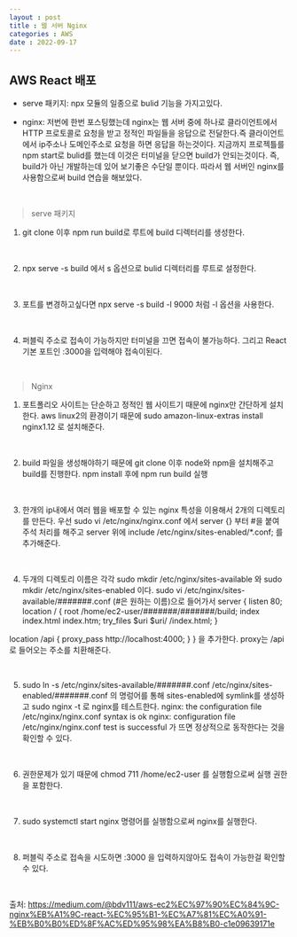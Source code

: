 ```yaml
---
layout : post
title : 웹 서버 Nginx
categories : AWS
date : 2022-09-17
---
```


## AWS React 배포

* serve 패키지: npx 모듈의 일종으로 bulid 기능을 가지고있다.

* nginx: 저번에 한번 포스팅했는데 nginx는 웹 서버 중에 하나로 클라이언트에서 HTTP 프로토콜로 요청을 받고 정적인 파일들을 응답으로 전달한다.즉 클라이언트에서 ip주소나 도메인주소로 요청을 하면 응답을 하는것이다. 지금까지 프로젝틀를 npm start로 bulid를 했는데 이것은 터미널을 닫으면 build가 안되는것이다. 즉, build가 아닌 개발하는데 있어 보기좋은 수단일 뿐이다. 따라서 웹 서버인 nginx를 사용함으로써 build 연습을 해보았다.

<br>

> serve 패키지

1. git clone 이후 npm run build로 루트에 build 디렉터리를 생성한다.

<br>

2. npx serve -s build 에서 s 옵션으로 bulid 디렉터리를 루트로 설정한다.

<br>

3. 포트를 변경하고싶다면 npx serve -s build -l 9000 처럼 -l 옵션을 사용한다.

<br>

4. 퍼블릭 주소로 접속이 가능하지만 터미널을 끄면 접속이 불가능하다.
그리고 React 기본 포트인 :3000을 입력해야 접속이된다.


<br>

> Nginx

1. 포트폴리오 사이트는 단순하고 정적인 웹 사이트기 때문에 nginx만 간단하게 설치한다. aws linux2의 환경이기 때문에 sudo amazon-linux-extras install nginx1.12 로 설치해준다. 

 <br>

2. build 파일을 생성해야하기 때문에 git clone 이후 node와 npm을 설치해주고 build를 진행한다. npm install 후에 npm run build 실행

<br>

3. 한개의 ip내에서 여러 웹을 배포할 수 있는 nginx 특성을 이용해서 2개의 디렉토리를 만든다. 우선 sudo vi /etc/nginx/nginx.conf 에서 server {} 부터 #을 붙여 주석 처리를 해주고 server 위에 include /etc/nginx/sites-enabled/*.conf; 를 추가해준다.

 <br>

4. 두개의 디렉토리 이름은 각각 sudo mkdir /etc/nginx/sites-available 와 sudo mkdir /etc/nginx/sites-enabled 이다.
sudo vi /etc/nginx/sites-available/#######.conf (#은 원하는 이름)으로 들어가서
server {
  listen 80;
  location / {
    root /home/ec2-user/#######/#######/build;
    index index.html index.htm;
    try_files $uri $uri/ /index.html;
  }

  location /api {
    proxy_pass http://localhost:4000;
  }
}
을 추가한다.
proxy는 /api로 들어오는 주소를 치환해준다.

<br>

5. sudo ln -s /etc/nginx/sites-available/#######.conf /etc/nginx/sites-enabled/#######.conf 의 명렁어를 통해 sites-enabled에 symlink를 생성하고 sudo nginx -t 로 nginx를 테스트한다.
nginx: the configuration file /etc/nginx/nginx.conf syntax is ok
nginx: configuration file /etc/nginx/nginx.conf test is successful
가 뜨면 정상적으로 동작한다는 것을 확인할 수 있다.

<br>

6. 권한문제가 있기 때문에 chmod 711 /home/ec2-user 를 실행함으로써
실행 권한을 포함한다.

<br>

7. sudo systemctl start nginx 명령어를 실행함으로써 nginx를 실행한다.

<br>

8. 퍼블릭 주소로 접속을 시도하면 :3000 을 입력하지않아도 접속이 가능한걸 확인할 수 있다.

<br>

출처: https://medium.com/@bdv111/aws-ec2%EC%97%90%EC%84%9C-nginx%EB%A1%9C-react-%EC%95%B1-%EC%A7%81%EC%A0%91-%EB%B0%B0%ED%8F%AC%ED%95%98%EA%B8%B0-c1e09639171e
